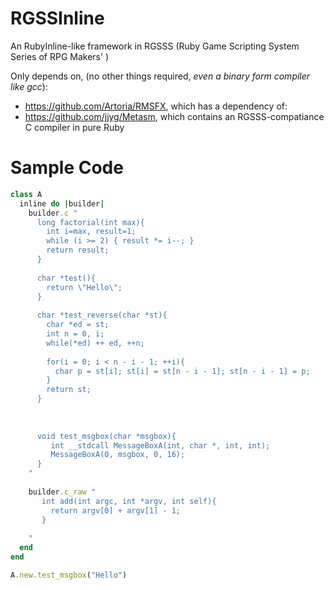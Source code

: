 RGSSInline
==========

An RubyInline-like framework in RGSSS (Ruby Game Scripting System Series of RPG Makers' )

Only depends on, (no other things required, *even a binary form compiler like gcc*):
* https://github.com/Artoria/RMSFX, which has a dependency of:
* https://github.com/jjyg/Metasm, which contains an RGSSS-compatiance C compiler in pure Ruby




Sample Code
============
```ruby
class A
  inline do |builder|
    builder.c "
      long factorial(int max){
        int i=max, result=1;
        while (i >= 2) { result *= i--; }
        return result;
      }
      
      char *test(){
        return \"Hello\";
      }
      
      char *test_reverse(char *st){
        char *ed = st;
        int n = 0, i;
        while(*ed) ++ ed, ++n;
        
        for(i = 0; i < n - i - 1; ++i){
          char p = st[i]; st[i] = st[n - i - 1]; st[n - i - 1] = p;
        }
        return st;
      }
       
      
      
      void test_msgbox(char *msgbox){
         int __stdcall MessageBoxA(int, char *, int, int);
         MessageBoxA(0, msgbox, 0, 16);
      }
    "
    
    builder.c_raw "
       int add(int argc, int *argv, int self){
         return argv[0] + argv[1] - 1;
       }
    
    "
  end
end

A.new.test_msgbox("Hello")
```
